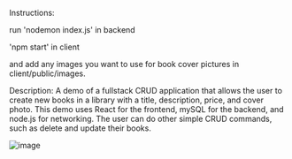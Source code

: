 Instructions:

run 'nodemon index.js' in backend

'npm start' in client

and add any images you want to use for book cover pictures in client/public/images.

Description:
A demo of a fullstack CRUD application that allows the user to create new books in a 
library with a title, description, price, and cover photo. 
This demo uses React for the frontend, mySQL for the backend, and node.js for networking.
The user can do other simple CRUD commands, such as delete and update their books.

![image](https://github.com/SpookyCthulhu/test/assets/161183828/bd090a88-a744-4625-b87f-b0d9b71b3087)
